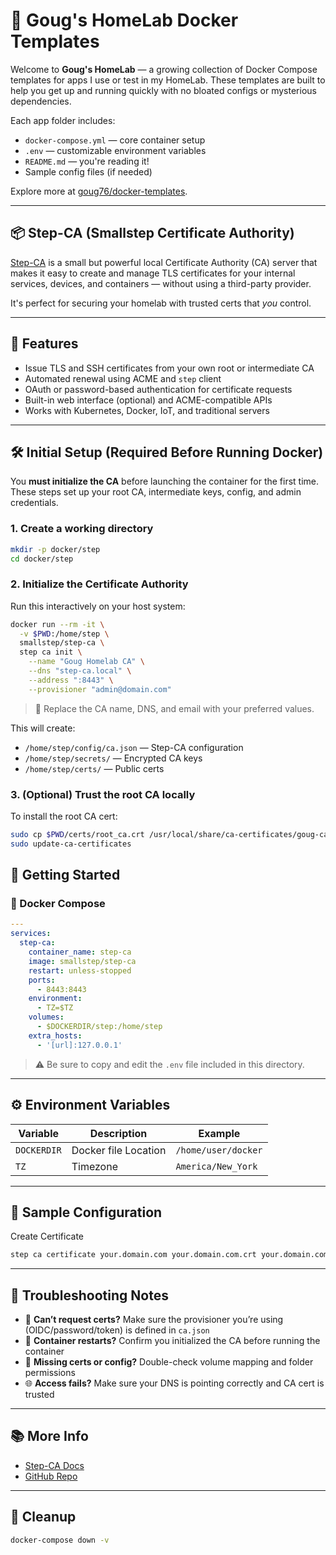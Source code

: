 # 🏡 Goug's HomeLab Docker Templates

Welcome to **Goug's HomeLab** — a growing collection of Docker Compose templates for apps I use or test in my HomeLab. These templates are built to help you get up and running quickly with no bloated configs or mysterious dependencies.

Each app folder includes:

* `docker-compose.yml` — core container setup
* `.env` — customizable environment variables
* `README.md` — you're reading it!
* Sample config files (if needed)

Explore more at [goug76/docker-templates](https://github.com/goug76/docker-templates).


---

## 📦 Step-CA (Smallstep Certificate Authority)

[Step-CA](https://smallstep.com/docs/step-ca/) is a small but powerful local Certificate Authority (CA) server that makes it easy to create and manage TLS certificates for your internal services, devices, and containers — without using a third-party provider.

It's perfect for securing your homelab with trusted certs that *you* control.

---

## 🧰 Features

* Issue TLS and SSH certificates from your own root or intermediate CA
* Automated renewal using ACME and `step` client
* OAuth or password-based authentication for certificate requests
* Built-in web interface (optional) and ACME-compatible APIs
* Works with Kubernetes, Docker, IoT, and traditional servers

---

## 🛠️ Initial Setup (Required Before Running Docker)

You **must initialize the CA** before launching the container for the first time. These steps set up your root CA, intermediate keys, config, and admin credentials.

### 1. Create a working directory

```bash
mkdir -p docker/step
cd docker/step
```

### 2. Initialize the Certificate Authority

Run this interactively on your host system:

```bash
docker run --rm -it \
  -v $PWD:/home/step \
  smallstep/step-ca \
  step ca init \
    --name "Goug Homelab CA" \
    --dns "step-ca.local" \
    --address ":8443" \
    --provisioner "admin@domain.com"
```

> 🧪 Replace the CA name, DNS, and email with your preferred values.

This will create:

* `/home/step/config/ca.json` — Step-CA configuration
* `/home/step/secrets/` — Encrypted CA keys
* `/home/step/certs/` — Public certs

### 3. (Optional) Trust the root CA locally

To install the root CA cert:

```bash
sudo cp $PWD/certs/root_ca.crt /usr/local/share/ca-certificates/goug-ca.crt
sudo update-ca-certificates
```

## 🚀 Getting Started

### 🐳 Docker Compose

```yaml
---
services:
  step-ca:
    container_name: step-ca
    image: smallstep/step-ca
    restart: unless-stopped
    ports:
      - 8443:8443
    environment:
      - TZ=$TZ
    volumes:
      - $DOCKERDIR/step:/home/step
    extra_hosts:
      - '[url]:127.0.0.1'
```

> ⚠️ Be sure to copy and edit the `.env` file included in this directory.

---

## ⚙️ Environment Variables

| Variable | Description | Example |
|----|----|----|
| `DOCKERDIR` | Docker file Location | `/home/user/docker` |
| `TZ` | Timezone | `America/New_York` |

---

## 🧪 Sample Configuration

Create Certificate

```bash
step ca certificate your.domain.com your.domain.com.crt your.domain.com.key
```

---

## 🧯 Troubleshooting Notes

* 🔐 **Can’t request certs?** Make sure the provisioner you’re using (OIDC/password/token) is defined in `ca.json`
* 🔄 **Container restarts?** Confirm you initialized the CA before running the container
* 📁 **Missing certs or config?** Double-check volume mapping and folder permissions
* 🌐 **Access fails?** Make sure your DNS is pointing correctly and CA cert is trusted

---

## 📚 More Info

* [Step-CA Docs](https://smallstep.com/docs/step-ca/)
* [GitHub Repo](https://github.com/smallstep/certificates)

---

## 🧼 Cleanup

```bash
docker-compose down -v
```
